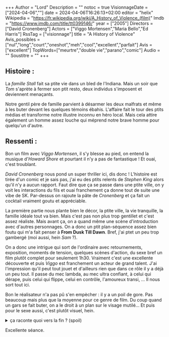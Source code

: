 +++
Author = "Lord"
Description = ""
notoc = true
VisionnageDate = ["2024-04-06",""]
date = 2024-04-06T16:26:13+02:00
editor = "helix"
Wikipedia = "https://fr.wikipedia.org/wiki/A_History_of_Violence_(film)"
Imdb = "https://www.imdb.com/title/tt0399146/"
year = ["2005"]
Directors = ["David Cronenberg"]
Actors = ["Viggo Mortensen","Maria Bello","Ed Harris"]
RssTag = ["visionnage"]
title = "A History of Violence"
Avis_possibles = ["nul","long","court","oneshot","meh","cool","excellent","parfait"]
Avis = ["excellent"] 
TopWords=["meurtre","double vie","parano","comic"]
Audio = ""
Soustitre = ""
+++
## Histoire : 
La *famille Stall* fait sa ptite vie dans un bled de l'Indiana.
Mais un soir que *Tom* s'aprète à fermer son ptit resto, deux individus s'imposent et deviennent menaçants.

Notre gentil père de famille parvient à désarmer les deux malfrats et même à les buter devant les quelques témoins ébahis.
L'affaire fait le tour des ptits médias et transforme notre illustre inconnu en héro local.
Mais cela attire également un homme assez louche qui méprend notre brave homme pour quelqu'un d'autre.

## Ressenti :
Bon un film avec *Viggo Mortensen*, il s'y blesse au pied, on entend la musique d'*Howard Shore* et pourtant il n'y a pas de fantastique !
Et ouai, c'est troublant.

*David Cronenberg* nous pond un super thriller ici, dis donc !
L'histoire est tirée d'un comic et je sais pas, j'ai eu des ptits relents de *Stephen King* alors qu'il n'y a aucun rapport.
Faut dire que ça se passe dans une ptite ville, on y voit les interactions du fils et ouai franchement ça donne tout de suite une vibe de SK.
Par-dessus on rajoute la pâte de *Cronenberg* et ça fait un cocktail vraiment goutu et appréciable.

La première partie nous plante bien le décor, la ptite ville, la vie tranquille, la famille idéale tout va bien.
Mais c'est pas non plus trop gentillet et c'est assez réaliste.
Mais avant ça, on a quand même une scène d'introduction avec d'autres personnages.
On a donc un ptit plan-séquence assez bien foutu qui m'a fait penser à **From Dusk Till Dawn**.
Bref, j'ai ptet un peu trop gambergé (moi aussi, hein *Sam* ?).

On a donc une intrigue qui sort de l'ordinaire avec retournements, exposition, moments de tension, quelques scènes d'action, du sexe bref un film plutôt complet pour seulement 1h30.
Vraiment c'est une excellente découverte et puis *Viggo* est franchement un acteur de grand talent.
J'ai l'impression qu'il peut tout jouet et d'ailleurs rien que dans ce rôle il y a déjà un peu tout.
Il passe du mec lambda, au mec ultra confiant, à celui qui dérape, puis celui qui flippe, celui en contrôle, l'amoureux transi, …
Il nous sort tout ici.

Bon le réalisateur n'a pas pû s'en empècher : il y a un poil de gore.
Pas beaucoup mais plus que la moyenne pour ce genre de film.
Du coup quand un gars se fait buter, on a le droit à un plan sur le visage mutilé…
Et puis pour le sexe aussi, c'est plutôt visuel, hein.

<details><summary>ça raconte quoi vers la fin ? (spoil)</summary>

Bon, donc, devenu le héro local, son resto attire la populace locale mais aussi *Ed Harris* qui lui explique qu'il l'a reconnu.
Selon lui, *Tom Stall* est en fait *Joey Cusack* de Philadelphia et qu'il lui a crevé un œil au barbelé.
Bien entendu, notre brave homme nie mais *Ed Harris* est bien menaçant.

La voiture d'*Ed Harris* continue de rôder dans les environs, il devient très oppressant, il va mettre la pression à *Edie*, la femme de *Tom* avec des sous-entendus de menaces concernant la gamine.
C'est pas l'intervention du flic local qui a le moindre effet dissuasif sur *Ed Harris* qui se révèle être un gros bonnet de la pègre.

Un jour *Ed Harris* kidnappe *Jack*, le gamin, ce qui pousse donc *Tom* à devoir négocier.
Il accepte donc de les suivre en échange de son gamin.
Mais au moment de partir, il révèle qu'effectivement il est *Joey Cusack*, il se défait des 2 hommes de mains mais est mis en joue.
In extremis, il est sauvé par son fils qui abbat *Ed Harris*.
Mais la mêre est témoin de toute la scène, son secret est révélé.

L'ambiance à la maison n'est pas des plus joyeuse.

Notre héro/gangster décide donc d'appeler son frêre de Philadelphia pour une ptite réunion.
Il s'y rend et on comprend que c'est lui aussi un grand ponte de la mafia locale et que l'ambiance, ici aussi, est tendue.
Bon, couic/pan/pan/boum.
Notre *Tom/Joey* met fin à tout ce petit monde et rentre chez lui.

Il arrive au plein milieu du repas, tout péteu.
Personne ne parle, sa femme le fusille du regard, sa ptite fille lui met le couvert.
Hop fin du film.

-------

Ce contraste final est top.
Le gars vient d'affronter des tueurs sans trop de souci et il redevient tout péteu devant la femme qu'il aime.
Il a peur de la perdre à cause de son mensonge toussa.
C'est trop mignon !

À côté de ça, bon bha forcément, le film parle de violence plus globale (bha oui le titre quand même…).
La violence dans les rapports au lycée pour le gamin, la violence dans les rapports entre les parents (la scène de l'escalier), la violence de la société …

</details>

Excellente séance.
